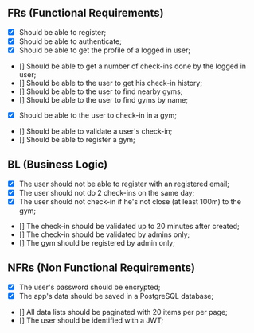 ## FRs (Functional Requirements)

- [x] Should be able to register;
- [x] Should be able to authenticate;
- [x] Should be able to get the profile of a logged in user;
- [] Should be able to get a number of check-ins done by the logged in user;
- [] Should be able to the user to get his check-in history;
- [] Should be able to the user to find nearby gyms;
- [] Should be able to the user to find gyms by name;
- [x] Should be able to the user to check-in in a gym;
- [] Should be able to validate a user's check-in;
- [] Should be able to register a gym;

## BL (Business Logic)

- [x] The user should not be able to register with an registered email;
- [x] The user should not do 2 check-ins on the same day;
- [x] The user should not check-in if he's not close (at least 100m) to the gym;
- [] The check-in should be validated up to 20 minutes after created;
- [] The check-in should be validated by admins only;
- [] The gym should be registered by admin only;

## NFRs (Non Functional Requirements)

- [x] The user's password should be encrypted;
- [x] The app's data should be saved in a PostgreSQL database;
- [] All data lists should be paginated with 20 items per per page;
- [] The user should be identified with a JWT;
